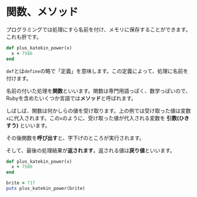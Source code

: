 # 関数、メソッド

プログラミングでは処理にすら名前を付け、メモリに保存することができます。これも肝です。

```ruby
def plus_katekin_power(x)
  x + 7586
end
```

`def`とは`define`の略で「定義」を意味します。この定義によって、処理に名前を付けます。

名前の付いた処理を**関数**といいます。関数は専門用語っぽく、数学っぽいので、Rubyを含めたいくつか言語では**メソッド**と呼ばれます。

しばしば、関数は何かしらの値を受け取ります。上の例では受け取った値は変数`x`に代入されます。この`x`のように、受け取った値が代入される変数を **引数(ひきすう)** といいます。

その後関数を**呼び出す**と、字下げのところが実行されます。

そして、最後の処理結果が**返されます**。返される値は**戻り値**といいます。

```ruby
def plus_katekin_power(x)
  x + 7586
end

brite = 717
puts plus_katekin_power(brite)
```
